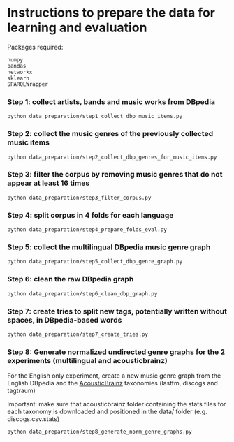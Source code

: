 # Instructions to prepare the data for learning and evaluation

Packages required:
```
numpy
pandas
networkx
sklearn
SPARQLWrapper
```

### Step 1: collect artists, bands and music works from DBpedia
```
python data_preparation/step1_collect_dbp_music_items.py
```

### Step 2: collect the music genres of the previously collected music items
```
python data_preparation/step2_collect_dbp_genres_for_music_items.py
```

### Step 3: filter the corpus by removing music genres that do not appear at least 16 times
```
python data_preparation/step3_filter_corpus.py
```

### Step 4: split corpus in 4 folds for each language
```
python data_preparation/step4_prepare_folds_eval.py
```

### Step 5: collect the multilingual DBpedia music genre graph
```
python data_preparation/step5_collect_dbp_genre_graph.py
```

### Step 6: clean the raw DBpedia graph
```
python data_preparation/step6_clean_dbp_graph.py
```

### Step 7: create tries to split new tags, potentially written without spaces, in DBpedia-based words
```
python data_preparation/step7_create_tries.py
```

### Step 8: Generate normalized undirected genre graphs for the 2 experiments (multilingual and acousticbrainz)
For the English only experiment, create a new music genre graph from the English DBpedia and the [AcousticBrainz](https://multimediaeval.github.io/2018-AcousticBrainz-Genre-Task/) taxonomies (lastfm, discogs and tagtraum)

Important: make sure that acousticbrainz folder containing the stats files for each taxonomy is downloaded and positioned in the data/ folder (e.g. discogs.csv.stats)
```
python data_preparation/step8_generate_norm_genre_graphs.py
```



